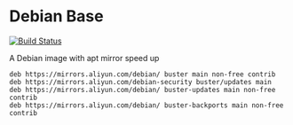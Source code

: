 # Debian Base

[![Build Status](https://img.shields.io/docker/cloud/build/radonlab/debian-base)](https://hub.docker.com/r/radonlab/debian-base/builds)

A Debian image with apt mirror speed up

```
deb https://mirrors.aliyun.com/debian/ buster main non-free contrib
deb https://mirrors.aliyun.com/debian-security buster/updates main
deb https://mirrors.aliyun.com/debian/ buster-updates main non-free contrib
deb https://mirrors.aliyun.com/debian/ buster-backports main non-free contrib
```
